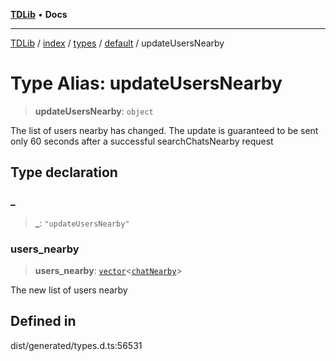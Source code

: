 [**TDLib**](../../../../../../README.md) • **Docs**

***

[TDLib](../../../../../../modules.md) / [index](../../../../../README.md) / [types](../../../README.md) / [default](../README.md) / updateUsersNearby

# Type Alias: updateUsersNearby

> **updateUsersNearby**: `object`

The list of users nearby has changed. The update is guaranteed to be sent only 60 seconds after a successful searchChatsNearby request

## Type declaration

### \_

> **\_**: `"updateUsersNearby"`

### users\_nearby

> **users\_nearby**: [`vector`](vector.md)\<[`chatNearby`](chatNearby-1.md)\>

The new list of users nearby

## Defined in

dist/generated/types.d.ts:56531
